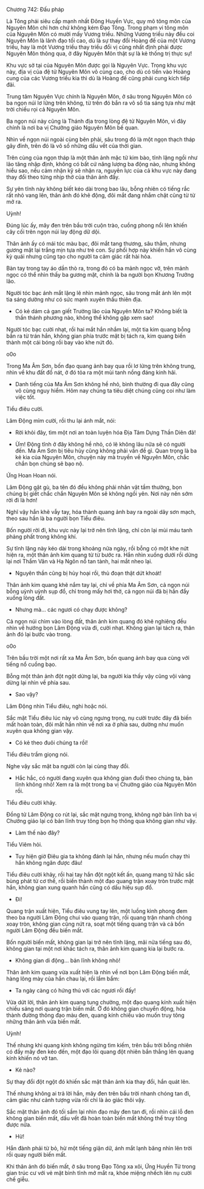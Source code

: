 




Chương 742: Đấu pháp


Là Tông phái siêu cấp mạnh nhất Đông Huyền Vực, quy mô tông môn của Nguyên Môn chỉ hơn chứ không kém Đạo Tông. Trong phạm vi tông môn của Nguyên Môn có mười mấy Vương triều. Những Vương triều này đều coi Nguyên Môn là lãnh đạo tối cao, dù là sự thay đổi Hoàng đế của một Vương triều, hay là một Vương triều thay triều đổi vị cũng nhất định phải được Nguyên Môn thông qua, ở đây Nguyên Môn thật sự là kẻ thống trị thực sự!

Khu vực sở tại của Nguyên Môn được gọi là Nguyên Vực. Trong khu vực này, địa vị của đệ tử Nguyên Môn vô cùng cao, cho dù có tiến vào Hoàng cung của các Vương triều kia thì dù là Hoàng đế cũng phải cung kích tiếp đãi.

Trung tâm Nguyên Vực chính là Nguyên Môn, ở sâu trong Nguyên Môn có ba ngọn núi lơ lửng trên không, từ trên đó bắn ra vô số tia sáng tựa như mặt trời chiếu rọi cả Nguyên Môn.

Ba ngọn núi này cũng là Thánh địa trong lòng đệ tử Nguyên Môn, vì đây chính là nơi ba vị Chưởng giáo Nguyên Môn bế quan.

Nhìn về ngọn núi ngoài cùng bên phải, sâu trong đó là một ngọn thạch tháp gãy đỉnh, trên đó là vô số những dấu vết của thời gian.

Trên cùng của ngọn tháp là một thân ảnh mặc tử kim bào, tĩnh lặng ngồi như lão tăng nhập định, không có bất cứ năng lượng ba động nào, nhưng không hiểu sao, nếu cảm nhận kỹ sẽ nhận ra, nguyên lực của cả khu vực này đang thay đổi theo từng nhịp thở của thân ảnh đấy.

Sự yên tĩnh này không biết kéo dài trong bao lâu, bỗng nhiên có tiếng rắc rất nhỏ vang lên, thân ảnh đó khẽ động, đôi mắt đang nhắm chặt cũng từ từ mở ra.

Uỳnh!

Đúng lúc ấy, mây đen trên bầu trời cuộn trào, cuồng phong nổi lên khiến cây cối trên ngọn núi lay động dữ dội.

Thân ảnh ấy có mái tóc màu bạc, đôi mắt tang thương, sâu thẳm, nhưng gương mặt lại trắng mịn tựa như trẻ con. Sự phối hợp này khiến hắn vô cùng kỳ quái nhưng cũng tạo cho người ta cảm giác rất hài hòa.

Bàn tay trong tay áo dần thò ra, trong đó có ba mảnh ngọc vỡ, trên mảnh ngọc có thể nhìn thấy ba gương mặt, chính là ba người bọn Khương Trưởng lão.

Người tóc bạc ánh mắt lặng lẽ nhìn mảnh ngọc, sâu trong mắt ánh lên một tia sáng dường như có sức mạnh xuyên thấu thiên địa.

- Có kẻ dám cả gan giết Trưởng lão của Nguyên Môn ta? Không biết là thần thánh phương nào, không thể không gặp xem sao!

Người tóc bạc cười nhạt, rồi hai mắt hắn nhắm lại, một tia kim quang bỗng bắn ra từ trán hắn, không gian phía trước mặt bị tách ra, kim quang biến thành một cái bóng rồi bay vào khe nứt đó.

o0o

Trong Ma Âm Sơn, bốn đạo quang ảnh bay qua rồi lơ lửng trên không trung, nhìn về khu đất đổ nát, ở đó tỏa ra một mùi tanh nồng đáng kinh hãi.

- Danh tiếng của Ma Âm Sơn không hề nhỏ, bình thường đi qua đây cũng vô cùng nguy hiểm. Hôm nay chúng ta tiêu diệt chúng cũng coi như làm việc tốt.

Tiểu điêu cười.

Lâm Động mỉm cười, rồi thu lại ánh mắt, nói:

- Rời khỏi đây, tìm một nơi an toàn luyện hóa Địa Tâm Dựng Thần Diên đã!

- Ừm! Động tĩnh ở đây không hề nhỏ, có lẽ không lâu nữa sẽ có người đến. Ma Âm Sơn bị tiêu hủy cũng không phải vấn đề gì. Quan trọng là ba kẻ kia của Nguyên Môn, chuyện này mà truyền về Nguyên Môn, chắc chắn bọn chúng sẽ bạo nộ.

Ứng Hoan Hoan nói.

Lâm Động gật gù, ba tên đó đều không phải nhân vật tầm thường, bọn chúng bị giết chắc chắn Nguyên Môn sẽ không ngồi yên. Nơi này nên sớm rời đi là hơn!

Nghĩ vậy hắn khẽ vẫy tay, hóa thành quang ảnh bay ra ngoài dãy sơn mạch, theo sau hắn là ba người bọn Tiểu điêu.

Bốn người rời đi, khu vực này lại trở nên tĩnh lặng, chỉ còn lại mùi máu tanh phảng phất trong không khí.

Sự tĩnh lặng này kéo dài trong khoảng nửa ngày, rồi bỗng có một khe nứt hiện ra, một thân ảnh kim quang từ từ bước ra. Hắn nhìn xuống dưới rồi dừng lại nơi Thẩm Vân và Hạ Ngôn nổ tan tành, hai mắt nheo lại.

- Nguyên thần cũng bị hủy hoại rồi, thủ đoạn thật dứt khoát!

Thân ảnh kim quang khẽ nắm tay lại, chỉ về phía Ma Âm Sơn, cả ngọn núi bỗng uỳnh uỳnh sụp đổ, chỉ trong mấy hơi thở, cả ngọn núi đã bị hắn đẩy xuống lòng đất.

- Nhưng mà… các ngươi có chạy được không?

Cả ngọn núi chìm vào lòng đất, thân ảnh kim quang đó khẽ nghiêng đều nhìn về hướng bọn Lâm Động vừa đi, cười nhạt. Không gian lại tách ra, thân ảnh đó lại bước vào trong.

o0o

Trên bầu trời một nơi rất xa Ma Âm Sơn, bốn quang ảnh bay qua cùng với tiếng nổ cuồng bạo.

Bỗng một thân ảnh đột ngột dừng lại, ba người kia thấy vậy cũng vội vàng dừng lại nhìn về phía sau.

- Sao vậy?

Lâm Động nhìn Tiểu điêu, nghi hoặc nói.

Sắc mặt Tiểu điêu lúc này vô cùng ngưng trọng, nụ cười trước đây đã biến mất hoàn toàn, đôi mắt hắn nhìn về nơi xa ở phía sau, dường như muốn xuyên qua không gian vậy.

- Có kẻ theo đuôi chúng ta rồi!

Tiểu điêu trầm giọng nói.

Nghe vậy sắc mặt ba người còn lại cùng thay đổi.

- Hắc hắc, có người đang xuyên qua không gian đuổi theo chúng ta, bản lĩnh không nhỏ! Xem ra là một trong ba vị Chưởng giáo của Nguyên Môn rồi.

Tiểu điêu cười khảy.

Đồng tử Lâm Động co rút lại, sắc mặt ngưng trọng, không ngờ bản lĩnh ba vị Chưởng giáo lại có bản lĩnh truy tông bọn họ thông qua không gian như vậy.

- Làm thế nào đây?

Tiểu Viêm hỏi.

- Tuy hiện giờ Điêu gia ta không đánh lại hắn, nhưng nếu muốn chạy thì hắn không ngăn được đâu!

Tiểu điêu cười khảy, rồi hai tay hắn đột ngột kết ấn, quang mang tử hắc sắc bùng phát từ cơ thể, rồi biến thành một đạo quang trận xoay tròn trước mặt hắn, không gian xung quanh hắn cũng có dấu hiệu sụp đổ.

- Đi!

Quang trận xuất hiện, Tiểu điêu vung tay lên, một luồng kình phong đem theo ba người Lâm Động chui vào quang trận, rồi quang trận nhanh chóng xoay tròn, không gian cũng nứt ra, soạt một tiếng quang trận và cả bốn người Lâm Động đều biến mất.

Bốn người biến mất, không gian lại trở nên tĩnh lặng, mãi nửa tiếng sau đó, không gian tại một nơi khác tách ra, thân ảnh kim quang kia lại bước ra.

- Không gian di động… bản lĩnh không nhỏ!

Thân ảnh kim quang vừa xuất hiện là nhìn về nơi bọn Lâm Động biến mất, hàng lông mày của hắn chau lại, rồi lẩm bẩm:

- Ta ngày càng có hứng thú với các ngươi rồi đấy!

Vừa dứt lời, thân ảnh kim quang tung chưởng, một đạo quang kính xuất hiện chiếu sáng nơi quang trận biến mất. Ở đó không gian chuyển động, hóa thành đường thông đạo màu đen, quang kính chiếu vào muốn truy tông những thân ảnh vừa biến mất.

Uỳnh!

Thế nhưng khi quang kính không ngừng tìm kiếm, trên bầu trời bỗng nhiên có đầy mây đen kéo đến, một đạo lôi quang đột nhiên bắn thẳng lên quang kính khiến nó vỡ tan.

- Kẻ nào?

Sự thay đổi đột ngột đó khiến sắc mặt thân ảnh kia thay đổi, hắn quát lên.

Thế nhưng không ai trả lời hắn, mây đen trên bầu trời nhanh chóng tan đi, cảm giác như cảnh tượng vừa rồi chỉ là ảo giác thôi vậy.

Sắc mặt thân ảnh đó tối sầm lại nhìn đạo mây đen tan đi, rồi nhìn cái lỗ đen không gian biến mất, dấu vết đã hoàn toàn biến mất không thể truy tông được nữa.

- Hừ!

Hắn đành phải từ bỏ, hừ một tiếng giận dữ, ánh mắt lạnh băng nhìn lên trời rồi quay người biến mất.

Khi thân ảnh đó biến mất, ở sâu trong Đạo Tông xa xôi, Ứng Huyền Tử trong gian trúc cư với vẻ mặt bình tĩnh mở mắt ra, khóe miệng nhếch lên nụ cười chế giễu.




